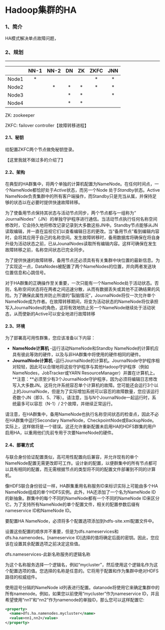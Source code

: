 # Hadoop集群的HA

### 1、简介

HA模式解决单点故障问题，

### 2、规划

-------

|       | NN-1 | NN-2 |  DN  |  ZK  | ZKFC | JNN  |
| :---: | :--: | :--: | :--: | :--: | :--: | :--: |
| Node1 |  *   |      |      |      |  *   |  *   |
| Node2 |      |  *   |  *   |  *   |  *   |  *   |
| Node3 |      |      |  *   |  *   |      |  *   |
| Node4 |      |      |  *   |  *   |      |      |

ZK:  zookeeper 

ZKFC:   failover controller【故障转移进程】

#### 2.1、秘钥

给配置ZKFC两个节点做免秘钥登录。

【这里我就不做过多的介绍了】

#### 2.2、架构

在典型的HA群集中，将两个单独的计算机配置为NameNode。在任何时间点，一个NameNode都恰好处于*Active*状态，而另一个Node 处于*Standby*状态。Active NameNode负责集群中的所有客户端操作，而Standby只是充当从属，并保持足够的状态以在必要时提供快速故障转移。

为了使备用节点保持其状态与活动节点同步，两个节点都与一组称为“ JournalNodes”（JN）的单独守护程序进行通信。当活动节点执行任何名称空间修改时，它会持久地将修改记录记录到大多数这些JN中。Standby节点能够从JN读取编辑，并一直在监视它们以查看编辑日志的更改。当“备用节点”看到编辑内容时，会将其应用于自己的名称空间。发生故障转移时，备用数据库将确保在将自身升级为活动状态之前，已从JounalNodes读取所有编辑内容。这样可确保在发生故障转移之前，名称空间状态已完全同步。

为了提供快速的故障转移，备用节点还必须具有有关集群中块位置的最新信息。为了实现这一点，DataNodes被配置了两个NameNodes的位置，并向两者发送块位置信息和心跳信号。

对于HA群集的正确操作至关重要，一次只能有一个NameNode处于活动状态。否则，名称空间状态将在两者之间迅速分散，从而有数据丢失或其他不正确结果的风险。为了确保此属性并防止所谓的“裂脑情况”，JournalNode将仅一次允许单个NameNode成为作者。在故障转移期间，将变为活动状态的NameNode将仅承担写入JournalNodes的角色，这将有效地防止另一个NameNode继续处于活动状态，从而使新的Active可以安全地进行故障转移

#### 2.3、环境

为了部署高可用性群集，您应该准备以下内容：

- **NameNode计算机** -运行活动NameNode和Standby NameNode的计算机应具有彼此等效的硬件，以及与非HA群集中将使用的硬件相同的硬件。
- **JournalNode计算机** -运行JournalNode的计算机。JournalNode守护程序相对较轻，因此可以合理地将这些守护程序与其他Hadoop守护程序（例如NameNodes，JobTracker或YARN ResourceManager）并置在计算机上。**注意：**必须至少有3个JournalNode守护程序，因为必须将编辑日志修改写入大多数JN。这将允许系统容忍单个计算机的故障。您可能还会运行3个以上的JournalNode，但是为了实际增加系统可以容忍的故障数量，您应该运行奇数个JN（即3、5、7等）。请注意，当与N个JournalNode一起运行时，系统最多可以容忍（N-1）/ 2个故障，并继续正常运行。

请注意，在HA群集中，备用NameNode也执行名称空间状态的检查点，因此不必在HA群集中运行Secondary NameNode，CheckpointNode或BackupNode。实际上，这样做将是一个错误。这还允许重新配置未启用HA的HDFS群集的用户启用HA，以重用他们先前专用于次要NameNode的硬件。

#### 2.4、部署方式

与联合身份验证配置类似，高可用性配置向后兼容，并允许现有的单个NameNode配置无需更改即可工作。设计新的配置，以便群集中的所有节点都可以具有相同的配置，而无需根据节点的类型将不同的配置文件部署到不同的计算机。

像HDFS联合身份验证一样，HA群集重用名称服务ID来标识实际上可能由多个HA NameNode组成的单个HDFS实例。此外，HA还添加了一个名为NameNode ID的新抽象。群集中的每个不同的NameNode都有一个不同的NameNode ID来区分它。为了支持所有NameNode的单个配置文件，相关的配置参数后缀有nameservice ID和NameNode ID。



要配置HA NameNode，必须将多个配置选项添加到hdfs-site.xml配置文件中。

设置这些配置的顺序并不重要，但是为dfs.nameservices和dfs.ha.namenodes。[nameservice ID]选择的值将确定后面的密钥。因此，您应该在设置其余配置选项之前决定这些值。

dfs.nameservices-此新名称服务的逻辑名称

 为这个名称服务选择一个逻辑名，例如“mycluster”，然后使用这个逻辑名作为这个配置选项的值。您选择的名称是任意的。它将用于配置和作为集群中绝对HDFS路径的权威组件。 

 使用逗号分隔的NameNode id列表进行配置。datanode将使用它来确定集群中的所有namenode。例如，如果您以前使用“mycluster”作为nameservice ID，并且希望使用“nn1”和“nn2”作为namenode的单独ID，那么您可以这样配置它: 

```xml
<property>
  <name>dfs.ha.namenodes.mycluster</name>
  <value>nn1,nn2</value>
</property>
```

